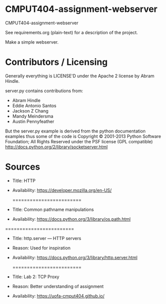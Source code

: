 CMPUT404-assignment-webserver
=============================

CMPUT404-assignment-webserver

See requirements.org (plain-text) for a description of the project.

Make a simple webserver.

Contributors / Licensing
========================

Generally everything is LICENSE'D under the Apache 2 license by Abram Hindle.

server.py contains contributions from:

* Abram Hindle
* Eddie Antonio Santos
* Jackson Z Chang
* Mandy Meindersma 
* Austin Pennyfeather

But the server.py example is derived from the python documentation
examples thus some of the code is Copyright © 2001-2013 Python
Software Foundation; All Rights Reserved under the PSF license (GPL
compatible) http://docs.python.org/2/library/socketserver.html

#    Sources

*   Title: HTTP
*   Availability: https://developer.mozilla.org/en-US/

    ========================
    
*   Title: Common pathname manipulations
*   Availability: https://docs.python.org/3/library/os.path.html

   ========================
   
*  Title: http.server — HTTP servers
*  Reason: Used for inspiration
*  Availability: https://docs.python.org/3/library/http.server.html

   ========================
   
*  Title: Lab 2: TCP Proxy
*  Reason: Better understanding of assignment
*  Availability: https://uofa-cmput404.github.io/

